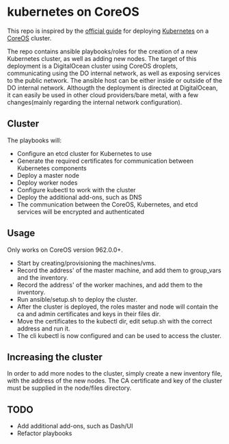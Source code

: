 # kubernetes on CoreOS

This repo is inspired by the [official guide](https://coreos.com/kubernetes/docs/latest/getting-started.html) for deploying [Kubernetes](http://kubernetes.io/) on a [CoreOS](https://coreos.com/) cluster.

The repo contains ansible playbooks/roles for the creation of a new Kubernetes cluster, as well as adding new nodes. The target of this deployment is a DigitalOcean cluster using CoreOS droplets, communicating using the DO internal network, as well as exposing services to the public network. The ansible host can be either inside or outside of the DO internal network.
Althougth the deployment is directed at DigitalOcean, it can easily be used in other cloud providers/bare metal, with a few changes(mainly regarding the internal network configuration).

## Cluster
The playbooks will:

- Configure an etcd cluster for Kubernetes to use
- Generate the required certificates for communication between Kubernetes components
- Deploy a master node
- Deploy worker nodes
- Configure kubectl to work with the cluster
- Deploy the additional add-ons, such as DNS
- The communication between the CoreOS, Kubernetes, and etcd services will be encrypted and authenticated

## Usage
Only works on CoreOS version 962.0.0+.

- Start by creating/provisioning the machines/vms.
- Record the address' of the master machine, and add them to group_vars and the inventory.
- Record the address' of the worker machines, and add them to the inventory.
- Run ansible/setup.sh to deploy the cluster.
- After the cluster is deployed, the roles master and node will contain the ca and admin certificates and keys in their files dir.
- Move the certificates to the kubectl dir, edit setup.sh with the correct address and run it.
- The cli kubectl is now configured and can be used to access the cluster.

## Increasing the cluster
In order to add more nodes to the cluster, simply create a new inventory file, with the address of the new nodes. The CA certificate and key of the cluster must be supplied in the node/files directory.

## TODO
- Add additional add-ons, such as Dash/UI
- Refactor playbooks

